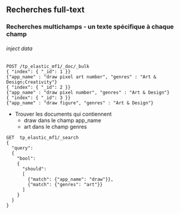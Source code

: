 ## Recherches full-text
### Recherches multichamps - un texte spécifique à chaque champ


###### inject data
```shell
POST /tp_elastic_mf1/_doc/_bulk
{ "index": { "_id": 1 }}
{"app_name" : "draw pixel art number", "genres" : "Art & Design;Creativity"}
{ "index": { "_id": 2 }}
{"app_name" : "draw pixel number", "genres" : "Art & Design"}
{ "index": { "_id": 3 }}
{"app_name" : "draw figure", "genres" : "Art & Design"}
```

* Trouver les documents qui contiennent
    * draw dans le champ app_name
    * art dans le champ genres

```shell      
GET  tp_elastic_mf1/_search
{
  "query": 
  {
    "bool": 
    {
      "should": 
      [
        {"match": {"app_name": "draw"}},
        {"match": {"genres": "art"}}
      ]  
    }
  }
}
```
